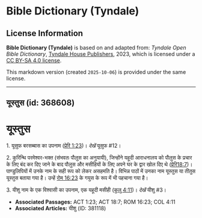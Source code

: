 # Bible Dictionary (Tyndale)

## License Information

**Bible Dictionary (Tyndale)** is based on and adapted from: _Tyndale Open Bible Dictionary_, [Tyndale House Publishers](https://tyndaleopenresources.com/), 2023, which is licensed under a [CC BY-SA 4.0 license](https://creativecommons.org/licenses/by-sa/4.0/legalcode.en).

This markdown version (created `2025-10-06`) is provided under the same license.



--------------------------------

## यूस्तुस (id: 368608)

यूस्तुस
=======

1\. यूसुफ बरसब्बास का उपनाम ([प्रेरि 1:23](https://ref.ly/Acts1:23))। *देखें* यूसुफ \#12।

2\. कुरिन्थि परमेश्वर\-भक्त (संभवतः पौलुस का अनुयायी), जिन्होंने यहूदी आराधनालय को पौलुस के प्रचार के लिए बंद कर दिए जाने के बाद पौलुस और मसीहियों के लिए अपने घर के द्वार खोल दिए थे ([प्रेरि18:7](https://ref.ly/Acts18:7))। पाण्डुलिपियों में उनके नाम के सही रूप को लेकर असहमति है। विभिन्न पाठों में उनका नाम यूस्तुस या तीतुस यूस्तुस बताया गया है। उन्हें [रोम 16:23](https://ref.ly/Rom16:23) के गयुस के रूप में भी पहचाना गया है।

3\. यीशु नाम के एक विश्वासी का उपनाम, एक यहूदी मसीही ([कुलु 4:11](https://ref.ly/Col4:11))। *देखें* यीशु \#3।

* **Associated Passages:** ACT 1:23; ACT 18:7; ROM 16:23; COL 4:11
* **Associated Articles:** यीशु (ID: 381118)

